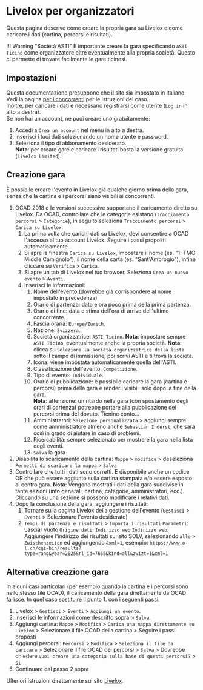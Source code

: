 # Livelox per organizzatori
Questa pagina descrive come creare la propria gara su Livelox e come caricare i dati (cartina, percorsi e risultati).  

!!! Warning "Società ASTI"
    È importante creare la gara specificando `ASTI Ticino` come organizzatore oltre eventualmente alla propria società. Questo ci permette di trovare facilmente le gare ticinesi.

## Impostazioni
Questa documentazione presuppone che il sito sia impostato in italiano. Vedi la pagina [per i concorrenti](concorrenti.md) per le istruzioni del caso.  
Inoltre, per caricare i dati è necessario registrarsi come utente (`Log in` in alto a destra).  
Se non hai un account, ne puoi creare uno gratuitamente:  

1. Accedi a `Crea un account` nel menu in alto a destra.
2. Inserisci i tuoi dati selezionando un nome utente e password.
3. Seleziona il tipo di abbonamento desiderato.  
**Nota**: per creare gare e caricare i risultati basta la versione gratuita (`Livelox Limited`).

## Creazione gara
È possibile creare l'evento in Livelox già qualche giorno prima della gara, senza che la cartina e i percorsi siano visibili ai concorrenti.

1. OCAD 2018 e le versioni successive supportano il caricamento diretto su Livelox. Da OCAD, controllare che le categorie esistano (`Tracciamento percorsi` > `Categorie`), in seguito seleziona `Tracciamento percorsi` > `Carica su Livelox`:
    1. La prima volta che carichi dati su Livelox, devi consentire a OCAD l'accesso al tuo account Livelox. Seguire i passi proposti automaticamente.
    2. Si apre la finestra `Carica su Livelox`, impostare il nome (es. "1. TMO Middle Camignolo"), il nome della carta (es. "Sant'Ambrogio"), infine cliccare su `Verifica` > `Carica`.
    3. Si apre un tab di Livelox nel tuo browser. Seleziona `Crea un nuovo evento` > `Avanti`.
    4. Inserisci le informazioni:
        1. Nome dell'evento (dovrebbe già corrispondere al nome impostato in precedenza)
        1. Orario di partenza: data e ora poco prima della prima partenza.
        1. Orario di fine: data e stima dell'ora di arrivo dell'ultimo concorrente.
        1. Fascia oraria: `Europe/Zurich`.
        1. Nazione: `Svizzera`.
        1. Società organizzatrice: `ASTI Ticino`.
        **Nota**: impostare sempre `ASTI Ticino`, eventualmente anche la propria società.
        **Nota**: clicca su `Seleziona la società organizzatrice della lista` sotto il campo di immissione, poi scrivi ASTI e ti trova la società.
        1. Icona: viene impostata automaticamente quella dell'ASTI.
        1. Classificazione dell'evento: `Competizione`.
        1. Tipo di evento: `Individuale`.
        1. Orario di pubblicazione: è possibile caricare la gara (cartina e percorsi) prima della gara e renderli visibili solo dopo la fine della gara.  
        **Nota**: attenzione: un ritardo nella gara (con spostamento degli orari di oartenza) potrebbe portare alla pubblicazione dei percorsi prima del dovuto. Tienine conto...
        1. Amministratori: `Selezione personalizzata` > aggiungi sempre come amministratore almeno anche `Sebastian Inderst`, che sarà così in grado di aiutare in caso di problemi.
        1. Ricercabilità: sempre selezionato per mostrare la gara nella lista degli eventi.
        1. `Salva` la gara.
2. Disabilita lo scaricamento della cartina: `Mappe` > `modifica` > deseleziona `Permetti di scaricare la mappa` > `Salva`
3. Controllare che tutti i dati sono corretti. È disponibile anche un codice QR che può essere aggiunto sulla cartina stampata e/o essere esposto al centro gara.
   **Nota**: Vengono mostrati i dati della gara suddivise in tante sezioni (info generali, cartina, categorie, amministratori, ecc.). Cliccando su una sezione si possono modificare i relativi dati.
4. Dopo la conclusione della gara, aggiungere i risultati:
    1. Tornare sulla pagina Livelox della gestione dell'evento (`Gestisci` > `Eventi` > Selezionare l'evento desiderato)
    2. `Tempi di partenza e risultati` > `Importa i risultati`
       `Parametri`: Lasciar vuoto
       `Origine dati`: `Indirizzo web`
       `Indirizzo web`: Aggiungere l'indirizzo dei risultati sul sito SOLV, selezionando `alle` > `Zwischenzeiten` ed aggiungendo `&xml=1`, esempio: `https://www.o-l.ch/cgi-bin/results?type=rang&year=2025&rl_id=7665&kind=all&zwizt=1&xml=1`

## Alternativa creazione gara
In alcuni casi particolari (per esempio quando la cartina e i percorsi sono nello stesso file OCAD), il caricamento della gara direttamente da OCAD fallisce. In quel caso sostituire il punto 1. con i seguenti passi:
1. Livelox > `Gestisci` > `Eventi` > `Aggiungi un evento`.
2. Inserisci le informazioni come descritto sopra > `Salva`.
3. Aggiungi cartina: `Mappe` > `Modifica` > `Carica una mappa direttamente su Livelox` > Selezionare il file OCAD della cartina > Seguire i passi proposti
4. Aggiungi percorsi: `Percorsi` > `Modifica` > `Seleziona il file da caricare` > Selezionare il file OCAD dei percorsi > `Salva` > Dovrebbe chiedere `Vuoi creare una categoria sulla base di questi percorsi?` > `Si`
5. Continuare dal passo 2 sopra

Ulteriori istruzioni direttamente sul sito [Livelox](https://www.livelox.com/Documentation/EventOrganisers).
